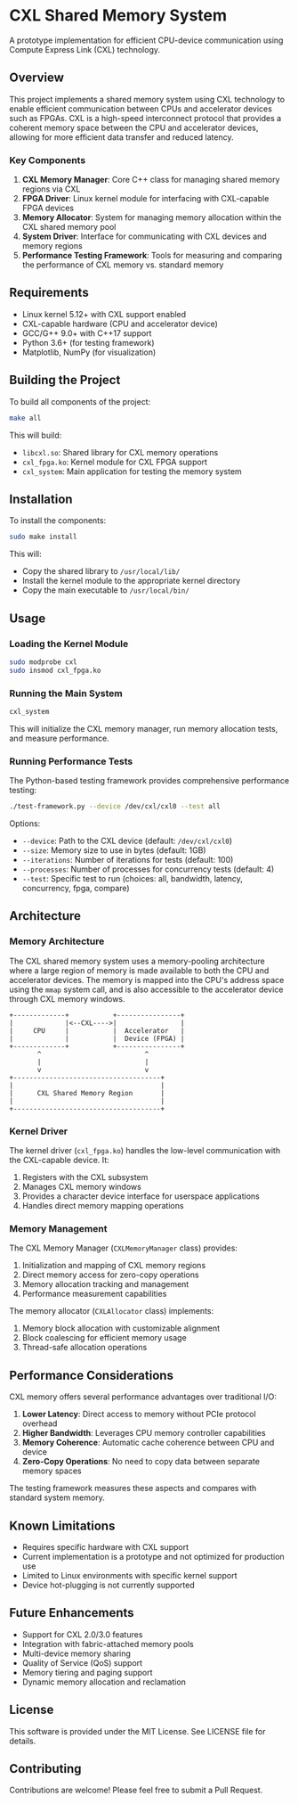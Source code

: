# CXL Shared Memory System

A prototype implementation for efficient CPU-device communication using Compute Express Link (CXL) technology.

## Overview

This project implements a shared memory system using CXL technology to enable efficient communication between CPUs and accelerator devices such as FPGAs. CXL is a high-speed interconnect protocol that provides a coherent memory space between the CPU and accelerator devices, allowing for more efficient data transfer and reduced latency.

### Key Components

1. **CXL Memory Manager**: Core C++ class for managing shared memory regions via CXL
2. **FPGA Driver**: Linux kernel module for interfacing with CXL-capable FPGA devices
3. **Memory Allocator**: System for managing memory allocation within the CXL shared memory pool
4. **System Driver**: Interface for communicating with CXL devices and memory regions
5. **Performance Testing Framework**: Tools for measuring and comparing the performance of CXL memory vs. standard memory

## Requirements

- Linux kernel 5.12+ with CXL support enabled
- CXL-capable hardware (CPU and accelerator device)
- GCC/G++ 9.0+ with C++17 support
- Python 3.6+ (for testing framework)
- Matplotlib, NumPy (for visualization)

## Building the Project

To build all components of the project:

```bash
make all
```

This will build:
- `libcxl.so`: Shared library for CXL memory operations
- `cxl_fpga.ko`: Kernel module for CXL FPGA support
- `cxl_system`: Main application for testing the memory system

## Installation

To install the components:

```bash
sudo make install
```

This will:
- Copy the shared library to `/usr/local/lib/`
- Install the kernel module to the appropriate kernel directory
- Copy the main executable to `/usr/local/bin/`

## Usage

### Loading the Kernel Module

```bash
sudo modprobe cxl
sudo insmod cxl_fpga.ko
```

### Running the Main System

```bash
cxl_system
```

This will initialize the CXL memory manager, run memory allocation tests, and measure performance.

### Running Performance Tests

The Python-based testing framework provides comprehensive performance testing:

```bash
./test-framework.py --device /dev/cxl/cxl0 --test all
```

Options:
- `--device`: Path to the CXL device (default: `/dev/cxl/cxl0`)
- `--size`: Memory size to use in bytes (default: 1GB)
- `--iterations`: Number of iterations for tests (default: 100)
- `--processes`: Number of processes for concurrency tests (default: 4)
- `--test`: Specific test to run (choices: all, bandwidth, latency, concurrency, fpga, compare)

## Architecture

### Memory Architecture

The CXL shared memory system uses a memory-pooling architecture where a large region of memory is made available to both the CPU and accelerator devices. The memory is mapped into the CPU's address space using the `mmap` system call, and is also accessible to the accelerator device through CXL memory windows.

```
+-------------+           +----------------+
|             |<--CXL---->|                |
|     CPU     |           |  Accelerator   |
|             |           |  Device (FPGA) |
+-------------+           +----------------+
       ^                          ^
       |                          |
       v                          v
+-------------------------------------+
|                                     |
|      CXL Shared Memory Region       |
|                                     |
+-------------------------------------+
```

### Kernel Driver

The kernel driver (`cxl_fpga.ko`) handles the low-level communication with the CXL-capable device. It:

1. Registers with the CXL subsystem
2. Manages CXL memory windows
3. Provides a character device interface for userspace applications
4. Handles direct memory mapping operations

### Memory Management

The CXL Memory Manager (`CXLMemoryManager` class) provides:

1. Initialization and mapping of CXL memory regions
2. Direct memory access for zero-copy operations
3. Memory allocation tracking and management
4. Performance measurement capabilities

The memory allocator (`CXLAllocator` class) implements:

1. Memory block allocation with customizable alignment
2. Block coalescing for efficient memory usage
3. Thread-safe allocation operations

## Performance Considerations

CXL memory offers several performance advantages over traditional I/O:

1. **Lower Latency**: Direct access to memory without PCIe protocol overhead
2. **Higher Bandwidth**: Leverages CPU memory controller capabilities
3. **Memory Coherence**: Automatic cache coherence between CPU and device
4. **Zero-Copy Operations**: No need to copy data between separate memory spaces

The testing framework measures these aspects and compares with standard system memory.

## Known Limitations

- Requires specific hardware with CXL support
- Current implementation is a prototype and not optimized for production use
- Limited to Linux environments with specific kernel support
- Device hot-plugging is not currently supported

## Future Enhancements

- Support for CXL 2.0/3.0 features
- Integration with fabric-attached memory pools
- Multi-device memory sharing
- Quality of Service (QoS) support
- Memory tiering and paging support
- Dynamic memory allocation and reclamation

## License

This software is provided under the MIT License. See LICENSE file for details.

## Contributing

Contributions are welcome! Please feel free to submit a Pull Request.